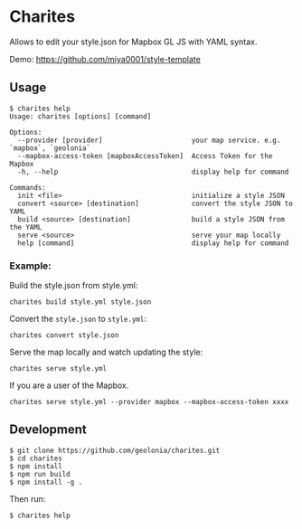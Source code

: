 # Charites

Allows to edit your style.json for Mapbox GL JS with YAML syntax.

Demo: https://github.com/miya0001/style-template

## Usage

```
$ charites help
Usage: charites [options] [command]

Options:
  --provider [provider]                      your map service. e.g. `mapbox`, `geolonia`
  --mapbox-access-token [mapboxAccessToken]  Access Token for the Mapbox
  -h, --help                                 display help for command

Commands:
  init <file>                                initialize a style JSON
  convert <source> [destination]             convert the style JSON to YAML
  build <source> [destination]               build a style JSON from the YAML
  serve <source>                             serve your map locally
  help [command]                             display help for command
```

### Example:

Build the style.json from style.yml:

```
charites build style.yml style.json
```

Convert the `style.json` to `style.yml`:

```
charites convert style.json
```

Serve the map locally and watch updating the style:

```
charites serve style.yml
```

If you are a user of the Mapbox.

```
charites serve style.yml --provider mapbox --mapbox-access-token xxxx
```

## Development

```
$ git clone https://github.com/geolonia/charites.git
$ cd charites
$ npm install
$ npm run build
$ npm install -g .
```

Then run:

```
$ charites help
```

